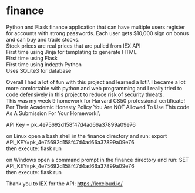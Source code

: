 # finance
Python and Flask finance application that can have multiple users register for accounts with strong passwords. Each user gets $10,000 sign on bonus and can buy and trade stocks.\
Stock prices are real prices that are pulled from IEX API\
First time using Jinja for templating to generate HTML\
First time using Flask\
First time using indepth Python\
Uses SQLite3 for database

Overall I had a lot of fun with this project and learned a lot!\ 
I became a lot more comfortable with python and web programming and I really tried to code defensively in this project to reduce risk of security threats.\
This was my week 9 homework for Harvard CS50 professional certificate!\
Per Their Academic Honesty Policy You Are NOT Allowed To Use This code As A Submission For Your Homework!\

API Key = pk_4e75692d158f47d4ad66a37899a09e76

on Linux open a bash shell in the finance directory and run: export API_KEY=pk_4e75692d158f47d4ad66a37899a09e76\
  then execute: flask run

on Windows open a command prompt in the finance directory and run: SET API_KEY=pk_4e75692d158f47d4ad66a37899a09e76\
  then execute: flask run
  
Thank you to IEX for the API: https://iexcloud.io/
